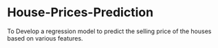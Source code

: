 # House-Prices-Prediction
To Develop a regression model to predict the selling price of the houses based on various features.
